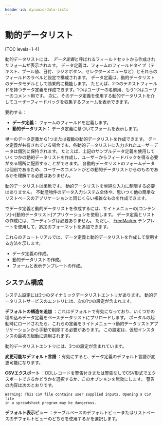 ```yaml
---
header-id: dynamic-data-lists
---
```


# 動的データリスト

[TOC levels=1-4]

動的データリストには、 *データ定義*と呼ばれるフィールドセットから作成されたフォームが表示されます。 データ定義は、フォームのフィールドタイプ（テキスト、ブール値、日付、ラジオボタン、セレクターメニューなど）とそれらのフィールドのラベルと設定で構成されます。 データ定義は、動的データリストのデータモデルとして効果的に機能します。 たとえば、2つのテキストフィールドを持つデータ定義を作成できます。1つはユーザーの名前用、もう1つはユーザーのコメント用です。 次に、そのデータ定義を使用する動的データリストを介してユーザーフィードバックを収集するフォームを表示できます。

要約する：

  - **データ定義：** フォームのフィールドを定義します。
  - **動的データリスト：** データ定義に基づいてフォームを表示します。

単一のデータ定義から1つまたは複数の動的データリストを作成できます。 データ定義が共有されている場合でも、各動的データリストに入力されたユーザーデータは個別に保持されます。 たとえば、上記のサンプルデータ定義を使用していくつかの動的データリストを作成し、ユーザーからフィードバックを得る必要がある場所に配置することができます。 各動的データリストのフォームデータは個別であるため、ユーザーのコメントがどの動的データリストからのものであるかを理解する必要はありません。

動的データリストは柔軟です。 動的データリストを単純な入力に制限する必要はありません。 不動産物件のデータ入力システム全体や、思いつく他の簡単なリストベースのアプリケーションと同じくらい複雑なものを作成できます。

でデータ定義と動的データリストを作成するには、サイトメニューの[コンテンツ]→[動的データリスト]アプリケーションを使用します。 データ定義とリストの作成には、コーディングは必要ありません。 ただし、 [FreeMarker](https://freemarker.apache.org/) テンプレートを使用して、追加のフォーマットを追加できます。

これらのチュートリアルでは、データ定義と動的データリストを作成して使用する方法を示します。

  - データ定義の作成。
  - 動的データリストの作成。
  - フォームと表示テンプレートの作成。

## システム構成

システム設定には2つのダイナミックデータリストエントリがあります。 動的データリストサービスのエントリには、次の1つの設定が含まれます。

**デフォルトの構造を追加** ：これはデフォルトで有効になっており、いくつかの埋め込みデータ定義をベースデータリストにプリロードします。 ポータルの起動時にロードされたら、これらの定義をサイトメニュー→動的データリストアプリケーションから手動で削除する必要があります。 この設定は、仮想インスタンスの最初の起動に適用されます。

動的データリストエントリには、3つの設定が含まれています。

**変更可能なデフォルト言語** ：有効にすると、データ定義のデフォルト言語が変更可能になります。

**CSVエクスポート** ：DDLレコードを警告付きまたは警告なしでCSV形式でエクスポートできるかどうかを選択するか、このオプションを無効にします。 警告の内容は次のとおりです。

    Warning: This CSV file contains user supplied inputs. Opening a CSV file 
    in a spreadsheet program may be dangerous.

**デフォルト表示ビュー** ：テーブルベースのデフォルトビューまたはリストベースのデフォルトビューのどちらを使用するかを選択します。

<!-- I couldn't see this working. Might be non-functional-->

